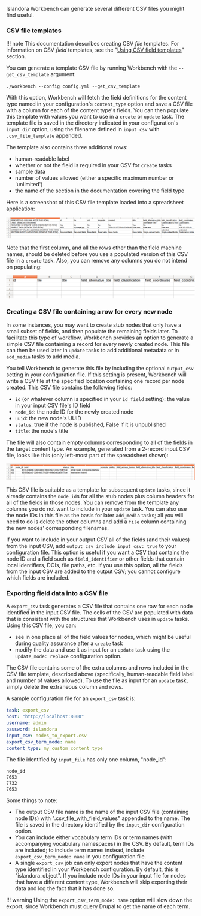 Islandora Workbench can generate several different CSV files you might find useful.

### CSV file templates

!!! note
    This documentation describes creating CSV *file* templates. For information on CSV *field* templates, see the "[Using CSV field templates](/islandora_workbench_docs/field_templates/)" section.

You can generate a template CSV file by running Workbench with the `--get_csv_template` argument:

`./workbench --config config.yml --get_csv_template`

With this option, Workbench will fetch the field definitions for the content type named in your configuration's `content_type` option and save a CSV file with a column for each of the content type's fields. You can then populate this template with values you want to use in a `create` or `update` task. The template file is saved in the directory indicated in your configuration's `input_dir` option, using the filename defined in `input_csv` with `.csv_file_template` appended.

The template also contains three additional rows:

* human-readable label
* whether or not the field is required in your CSV for `create` tasks
* sample data
* number of values allowed (either a specific maximum number or 'unlimited')
* the name of the section in the documentation covering the field type

Here is a screenshot of this CSV file template loaded into a spreadsheet application:

![CSV file template](images/csv_file_template.png)

Note that the first column, and all the rows other than the field machine names, should be deleted before you use a populated version of this CSV file in a `create` task. Also, you can remove any columns you do not intend on populating:

![CSV file template ready to use](images/csv_file_template_ready_to_use.png)

### Creating a CSV file containing a row for every new node

In some instances, you may want to create stub nodes that only have a small subset of fields, and then populate the remaining fields later. To facilitate this type of workflow, Workbench provides an option to generate a simple CSV file containing a record for every newly created node. This file can then be used later in `update` tasks to add additional metadata or in `add_media` tasks to add media.

 You tell Workbench to generate this file by including the optional `output_csv` setting in your configuration file. If this setting is present, Workbench will write a CSV file at the specified location containing one record per node created. This CSV file contains the following fields:

 * `id` (or whatever column is specified in your `id_field` setting): the value in your input CSV file's ID field
 * `node_id`: the node ID for the newly created node
 * `uuid`: the new node's UUID
 * `status`: true if the node is published, False if it is unpublished
 * `title`: the node's title

 The file will also contain empty columns corresponding to all of the fields in the target content type. An example, generated from a 2-record input CSV file, looks like this (only left-most part of the spreadsheet shown):

 ![Output CSV](images/output_csv.png)

This CSV file is suitable as a template for subsequent `update` tasks, since it already contains the `node_id`s for all the stub nodes plus column headers for all of the fields in those nodes. You can remove from the template any columns you do not want to include in your `update` task. You can also use the node IDs in this file as the basis for later `add_media` tasks; all you will need to do is delete the other columns and add a `file` column containing the new nodes' corresponding filenames.

If you want to include in your output CSV all of the fields (and their values) from the input CSV, add `output_csv_include_input_csv: true` to your configuration file. This option is useful if you want a CSV that contains the node ID and a field such as `field_identifier` or other fields that contain local identifiers, DOIs, file paths, etc. If you use this option, all the fields from the input CSV are added to the output CSV; you cannot configure which fields are included.

### Exporting field data into a CSV file

A `export_csv` task generates a CSV file that contains one row for each node identified in the input CSV file. The cells of the CSV are populated with data that is consistent with the structures that Workbench uses in `update` tasks. Using this CSV file, you can:

* see in one place all of the field values for nodes, which might be useful during quality assurance after a `create` task
* modify the data and use it as input for an `update` task using the `update_mode: replace` configuration option.

The CSV file contains some of the extra columns and rows included in the CSV file template, described above (specifically, human-readable field label and number of values allowed). To use the file as input for an `update` task, simply delete the extraneous column and rows.

A sample configuration file for an `export_csv` task is:

```yaml
task: export_csv
host: "http://localhost:8000"
username: admin
password: islandora
input_csv: nodes_to_export.csv
export_csv_term_mode: name
content_type: my_custom_content_type
```

The file identified by `input_file` has only one column, "node_id":

```text
node_id
7653
7732
7653
```

Some things to note:

* The output CSV file name is the name of the input CSV file (containing node IDs) with ".csv_file_with_field_values" appended to the name. The file is saved in the directory identified by the `input_dir` configuration option.
* You can include either vocabulary term IDs or term names (with accompanying vocabulary namespaces) in the CSV. By default, term IDs are included; to include term names instead, include `export_csv_term_mode: name` in you configuration file.
* A single `export_csv` job can only export nodes that have the content type identified in your Workbench configuration. By default, this is "islandora_object". If you include node IDs in your input file for nodes that have a different content type, Workbench will skip exporting their data and log the fact that it has done so.

!!! warning
    Using the `export_csv_term_mode: name` option will slow down the export, since Workbench must query Drupal to get the name of each term.